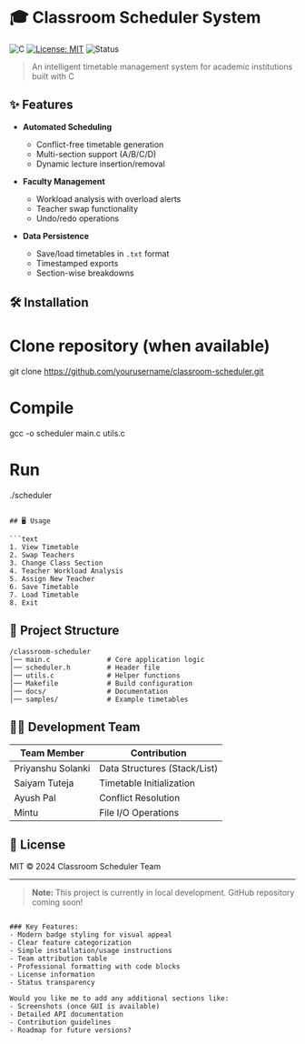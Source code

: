 
# 🎓 Classroom Scheduler System

![C](https://img.shields.io/badge/C-100%25-blue)
[![License: MIT](https://img.shields.io/badge/License-MIT-green.svg)](https://opensource.org/licenses/MIT)
![Status](https://img.shields.io/badge/Status-80%25%20Complete-orange)

> An intelligent timetable management system for academic institutions built with C

## ✨ Features

- **Automated Scheduling**
  - Conflict-free timetable generation
  - Multi-section support (A/B/C/D)
  - Dynamic lecture insertion/removal

- **Faculty Management**
  - Workload analysis with overload alerts
  - Teacher swap functionality
  - Undo/redo operations

- **Data Persistence**
  - Save/load timetables in `.txt` format
  - Timestamped exports
  - Section-wise breakdowns

## 🛠️ Installation


# Clone repository (when available)
git clone https://github.com/yourusername/classroom-scheduler.git

# Compile
gcc -o scheduler main.c utils.c

# Run
./scheduler
```

## 🖥️ Usage

```text
1. View Timetable
2. Swap Teachers
3. Change Class Section
4. Teacher Workload Analysis
5. Assign New Teacher
6. Save Timetable
7. Load Timetable
8. Exit
```

## 📂 Project Structure

```
/classroom-scheduler
│── main.c              # Core application logic
│── scheduler.h         # Header file
│── utils.c             # Helper functions
│── Makefile            # Build configuration
│── docs/               # Documentation
│── samples/            # Example timetables
```

## 🧑‍💻 Development Team

| Team Member        | Contribution                  |
|--------------------|-------------------------------|
| Priyanshu Solanki  | Data Structures (Stack/List)  |
| Saiyam Tuteja      | Timetable Initialization      |
| Ayush Pal          | Conflict Resolution          |
| Mintu              | File I/O Operations          |

## 📜 License

MIT © 2024 Classroom Scheduler Team

---

> **Note:** This project is currently in local development. GitHub repository coming soon!
```

### Key Features:
- Modern badge styling for visual appeal
- Clear feature categorization
- Simple installation/usage instructions
- Team attribution table
- Professional formatting with code blocks
- License information
- Status transparency

Would you like me to add any additional sections like:
- Screenshots (once GUI is available)
- Detailed API documentation
- Contribution guidelines
- Roadmap for future versions?